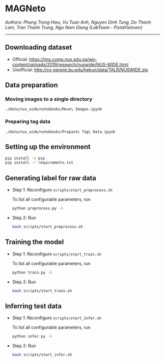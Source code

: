 # MAGNeto

*Authors: Phung Trong Hieu, Vu Tuan Anh, Nguyen Dinh Tung, Do Thanh Lam, Tran Thanh Trung, Ngo Nam Giang (LabTeam - PixtaVietnam)*

---

## Downloading dataset
- Official: https://lms.comp.nus.edu.sg/wp-content/uploads/2019/research/nuswide/NUS-WIDE.html
- Unofficial: http://cs-people.bu.edu/hekun/data/TALR/NUSWIDE.zip

## Data preparation

### Moving images to a single directory

```
./data/nus_wide/notebooks/Move\ Images.ipynb
```

### Preparing tag data

```
./data/nus_wide/notebooks/Prepare\ Tag\ Data.ipynb
```

## Setting up the environment

```bash
pip install -U pip
pip install -r requirements.txt
```

## Generating label for raw data

- Step 1: Reconfigure `scripts/start_preprocess.sh`

    To list all configurable parameters, run

    ```bash
    python preprocess.py -h
    ```

- Step 2: Run

    ```bash
    bash scripts/start_preprocess.sh
    ```

## Training the model

- Step 1: Reconfigure `scripts/start_train.sh`

    To list all configurable parameters, run

    ```bash
    python train.py -h
    ```

- Step 2: Run

    ```bash
    bash scripts/start_train.sh
    ```

## Inferring test data

- Step 1: Reconfigure `scripts/start_infer.sh`

    To list all configurable parameters, run

    ```bash
    python infer.py -h
    ```

- Step 2: Run

    ```bash
    bash scripts/start_infer.sh
    ```

